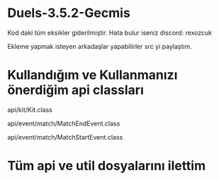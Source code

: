 # Duels-3.5.2-Gecmis

Kod daki tüm eksikler giderilmiştir. Hata bulur iseniz discord: rexozcuk





Ekleme yapmak isteyen arkadaşlar yapabilirler src yi paylaştım.

# Kullandığım ve Kullanmanızı önerdiğim api classları
api/kit/Kit.class





api/event/match/MatchEndEvent.class




api/event/match/MatchStartEvent.class




# Tüm api ve util dosyalarını ilettim
